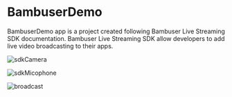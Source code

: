 # BambuserDemo
BambuserDemo app is a project created following Bambuser Live Streaming SDK documentation. Bambuser Live Streaming SDK  allow developers to add live video broadcasting to their apps.

![sdkCamera](https://user-images.githubusercontent.com/24234259/102548447-abfac380-4088-11eb-91f9-67b4eb8a894a.PNG)


![sdkMicophone](https://user-images.githubusercontent.com/24234259/102548608-e82e2400-4088-11eb-90c7-84ac45098388.PNG)


![broadcast](https://user-images.githubusercontent.com/24234259/102548706-0c8a0080-4089-11eb-8322-2dbd4a83d70a.PNG)

